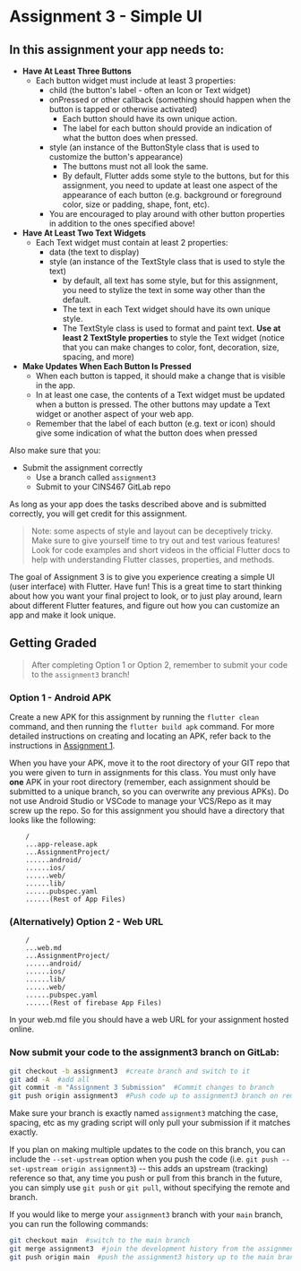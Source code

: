 # Assignment 3 - Simple UI

## In this assignment your app needs to:

* **Have At Least Three Buttons**
  * Each button widget must include at least 3 properties:
    * child (the button's label - often an Icon or Text widget)
    * onPressed or other callback (something should happen when the button is tapped or otherwise activated)
      * Each button should have its own unique action.
      * The label for each button should provide an indication of what the button does when pressed.
    * style (an instance of the ButtonStyle class that is used to customize the button's appearance)
      * The buttons must not all look the same.
      * By default, Flutter adds some style to the buttons, but for this assignment, you need to update at least one aspect of the appearance of each button (e.g. background or foreground color, size or padding, shape, font, etc).
    * You are encouraged to play around with other button properties in addition to the ones specified above!
* **Have At Least Two Text Widgets**
  * Each Text widget must contain at least 2 properties:
    * data (the text to display)
    * style (an instance of the TextStyle class that is used to style the text)
      * by default, all text has some style, but for this assignment, you need to stylize the text in some way other than the default.
      * The text in each Text widget should have its own unique style.
      * The TextStyle class is used to format and paint text. **Use at least 2 TextStyle properties** to style the Text widget (notice that you can make changes to color, font, decoration, size, spacing, and more)
* **Make Updates When Each Button Is Pressed**
  * When each button is tapped, it should make a change that is visible in the app.
  * In at least one case, the contents of a Text widget must be updated when a button is pressed. The other buttons may update a Text widget or another aspect of your web app.
  * Remember that the label of each button (e.g. text or icon) should give some indication of what the button does when pressed

Also make sure that you:
* Submit the assignment correctly
  * Use a branch called `assignment3`
  * Submit to your CINS467 GitLab repo

As long as your app does the tasks described above and is submitted correctly, you will get credit for this assignment.

> Note: some aspects of style and layout can be deceptively tricky. Make sure to give yourself time to try out and test various features! Look for code examples and short videos in the official Flutter docs to help with understanding Flutter classes, properties, and methods.

The goal of Assignment 3 is to give you experience creating a simple UI (user interface) with Flutter. Have fun! This is a great time to start thinking about how you want your final project to look, or to just play around, learn about different Flutter features, and figure out how you can customize an app and make it look unique.

## Getting Graded

> After completing Option 1 or Option 2, remember to submit your code to the `assignment3` branch!

### Option 1 - Android APK

Create a new APK for this assignment by running the `flutter clean` command, and then running the `flutter build apk` command. For more detailed instructions on creating and locating an APK, refer back to the instructions in [Assignment 1](https://github.com/shelleywong/CINS467-Course-Materials/blob/main/Assignments/Assignment1.md#getting-graded).

When you have your APK, move it to the root directory of your GIT repo that you were given to turn in assignments for this class. You must only have **one** APK in your root directory (remember, each assignment should be submitted to a unique branch, so you can overwrite any previous APKs). Do not use Android Studio or VSCode to manage your VCS/Repo as it may screw up the repo. So for this assignment you should have a directory that looks like the following:

```
    /
    ...app-release.apk
    ...AssignmentProject/
    ......android/
    ......ios/
    ......web/
    ......lib/
    ......pubspec.yaml
    ......(Rest of App Files)
```

### (Alternatively) Option 2 - Web URL

```
    /
    ...web.md
    ...AssignmentProject/
    ......android/
    ......ios/
    ......lib/
    ......web/
    ......pubspec.yaml
    ......(Rest of firebase App Files)
```
In your web.md file you should have a web URL for your assignment hosted online.

### Now submit your code to the **assignment3** branch on GitLab:

```bash
git checkout -b assignment3  #create branch and switch to it
git add -A  #add all
git commit -m "Assignment 3 Submission"  #Commit changes to branch
git push origin assignment3  #Push code up to assignment3 branch on remote
```

Make sure your branch is exactly named `assignment3` matching the case, spacing, etc as my grading script will only pull your submission if it matches exactly.

If you plan on making multiple updates to the code on this branch, you can include the `--set-upstream` option when you push the code (i.e. `git push --set-upstream origin assignment3`) -- this adds an upstream (tracking) reference so that, any time you push or pull from this branch in the future, you can simply use `git push` or `git pull`, without specifying the remote and branch.

If you would like to merge your `assignment3` branch with your `main` branch, you can run the following commands:
```bash
git checkout main  #switch to the main branch
git merge assignment3  #join the development history from the assignment3 branch with the current (main) branch
git push origin main  #push the assignment3 history up to the main branch on the remote
```
